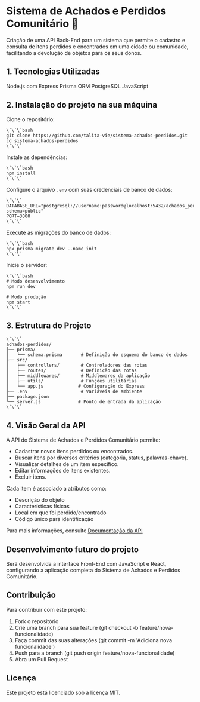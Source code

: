 #   Sistema de Achados e Perdidos Comunitário 📍

Criação de uma API Back-End para um sistema que permite o cadastro e consulta de itens perdidos e encontrados em uma cidade ou comunidade, facilitando a devolução de objetos para os seus donos.

##  1. Tecnologias Utilizadas

   Node.js com Express
   Prisma ORM
   PostgreSQL
   JavaScript

##  2. Instalação do projeto na sua máquina

   Clone o repositório:

    \`\`\`bash
    git clone https://github.com/talita-vie/sistema-achados-perdidos.git
    cd sistema-achados-perdidos
    \`\`\`

   Instale as dependências:

    \`\`\`bash
    npm install
    \`\`\`

   Configure o arquivo `.env` com suas credenciais de banco de dados:

    \`\`\`
    DATABASE_URL="postgresql://username:password@localhost:5432/achados_perdidos?schema=public"
    PORT=3000
    \`\`\`

   Execute as migrações do banco de dados:

    \`\`\`bash
    npx prisma migrate dev --name init
    \`\`\`

   Inicie o servidor:

    \`\`\`bash
    # Modo desenvolvimento
    npm run dev

    # Modo produção
    npm start
    \`\`\`

##  3. Estrutura do Projeto

    \`\`\`
    achados-perdidos/
    ├── prisma/
    │   └── schema.prisma       # Definição do esquema do banco de dados
    ├── src/
    │   ├── controllers/        # Controladores das rotas
    │   ├── routes/             # Definição das rotas
    │   ├── middlewares/        # Middlewares da aplicação
    │   ├── utils/              # Funções utilitárias
    │   └── app.js             # Configuração do Express
    ├── .env                    # Variáveis de ambiente
    ├── package.json
    └── server.js              # Ponto de entrada da aplicação
    \`\`\`

##   4. Visão Geral da API

 A API do Sistema de Achados e Perdidos Comunitário permite:

  -   Cadastrar novos itens perdidos ou encontrados.
  -   Buscar itens por diversos critérios (categoria, status, palavras-chave).
  -   Visualizar detalhes de um item específico.
  -   Editar informações de itens existentes.
  -   Excluir itens.

Cada item é associado a atributos como:

   -   Descrição do objeto
   -   Características físicas
   -   Local em que foi perdido/encontrado
   -   Código único para identificação

   Para mais informações, consulte [Documentação da API](readme-achados-perdidos.md)
##   Desenvolvimento futuro do projeto

   Será desenvolvida a interface Front-End com JavaScript e React, configurando a aplicação completa do Sistema de Achados e Perdidos Comunitário.

##   Contribuição

   Para contribuir com este projeto:

   1.  Fork o repositório
   2.  Crie uma branch para sua feature (git checkout -b feature/nova-funcionalidade)
   3.  Faça commit das suas alterações (git commit -m 'Adiciona nova funcionalidade')
   4.  Push para a branch (git push origin feature/nova-funcionalidade)
   5.  Abra um Pull Request

##   Licença

  Este projeto está licenciado sob a licença MIT.
